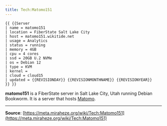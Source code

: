 ```yaml
---
title: Tech:Matomo151
---
```


```
{{ {{Server
| name = matomo151
| location = FiberState Salt Lake City
| host = matomo151.wikitide.net
| usage = Analytics
| status = running
| memory = 4GB
| cpu = 4 cores
| ssd = 20GB U.2 NVMe
| os = Debian 12
| type = KVM
| kernel =
| cloud = cloud15
| updated = {{REVISIONDAY}} {{REVISIONMONTHNAME}} {{REVISIONYEAR}}
}} }}
```

**matomo151** is a FiberState server in Salt Lake City, Utah running Debian Bookworm. It is a server that hosts [Matomo](/tech-docs/techmatomo.md).

----
**Source**: [https://meta.miraheze.org/wiki/Tech:Matomo151](https://meta.miraheze.org/wiki/Tech:Matomo151)